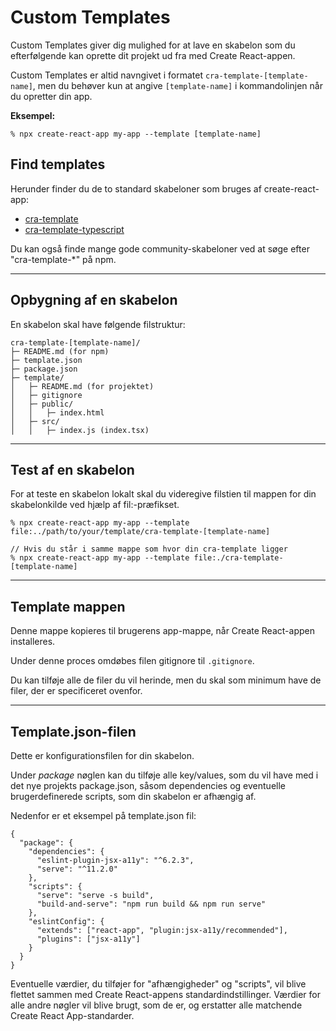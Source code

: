 # Custom Templates
Custom Templates giver dig mulighed for at lave en skabelon som du efterfølgende kan oprette dit projekt ud fra med Create React-appen.

Custom Templates er altid navngivet i formatet `cra-template-[template-name]`, men du behøver kun at angive `[template-name]` i kommandolinjen når du opretter din app.

**Eksempel:**
```
% npx create-react-app my-app --template [template-name]
```
## Find templates
Herunder finder du de to standard skabeloner som bruges af create-react-app:
* [cra-template](https://github.com/facebook/create-react-app/tree/main/packages/cra-template)
* [cra-template-typescript](https://github.com/facebook/create-react-app/tree/main/packages/cra-template-typescript)

Du kan også finde mange gode community-skabeloner ved at søge efter "cra-template-*" på npm.
___
## Opbygning af en skabelon
En skabelon skal have følgende filstruktur:
```
cra-template-[template-name]/
├─ README.md (for npm)
├─ template.json
├─ package.json
├─ template/
│	├─ README.md (for projektet)
│	├─ gitignore
│	├─ public/
│	│	├─ index.html
│	├─ src/
│	│	├─ index.js (index.tsx)
```
___
## Test af en skabelon
For at teste en skabelon lokalt skal du videregive filstien til mappen for din skabelonkilde ved hjælp af fil:-præfikset.
```
% npx create-react-app my-app --template file:../path/to/your/template/cra-template-[template-name]

// Hvis du står i samme mappe som hvor din cra-template ligger
% npx create-react-app my-app --template file:./cra-template-[template-name]

```
___
## Template mappen
Denne mappe kopieres til brugerens app-mappe, når Create React-appen installeres. 

Under denne proces omdøbes filen gitignore til `.gitignore`.

Du kan tilføje alle de filer du vil herinde, men du skal som minimum have de filer, der er specificeret ovenfor.
___
## Template.json-filen
Dette er konfigurationsfilen for din skabelon. 

Under *package* nøglen kan du tilføje alle key/values, som du vil have med i det nye projekts package.json, såsom dependencies og eventuelle brugerdefinerede scripts, som din skabelon er afhængig af.

Nedenfor er et eksempel på template.json fil:
```
{
  "package": {
    "dependencies": {
      "eslint-plugin-jsx-a11y": "^6.2.3",
      "serve": "^11.2.0"
    },
    "scripts": {
      "serve": "serve -s build",
      "build-and-serve": "npm run build && npm run serve"
    },
    "eslintConfig": {
      "extends": ["react-app", "plugin:jsx-a11y/recommended"],
      "plugins": ["jsx-a11y"]
    }
  }
}
```
Eventuelle værdier, du tilføjer for "afhængigheder" og "scripts", vil blive flettet sammen med Create React-appens standardindstillinger. Værdier for alle andre nøgler vil blive brugt, som de er, og erstatter alle matchende Create React App-standarder.